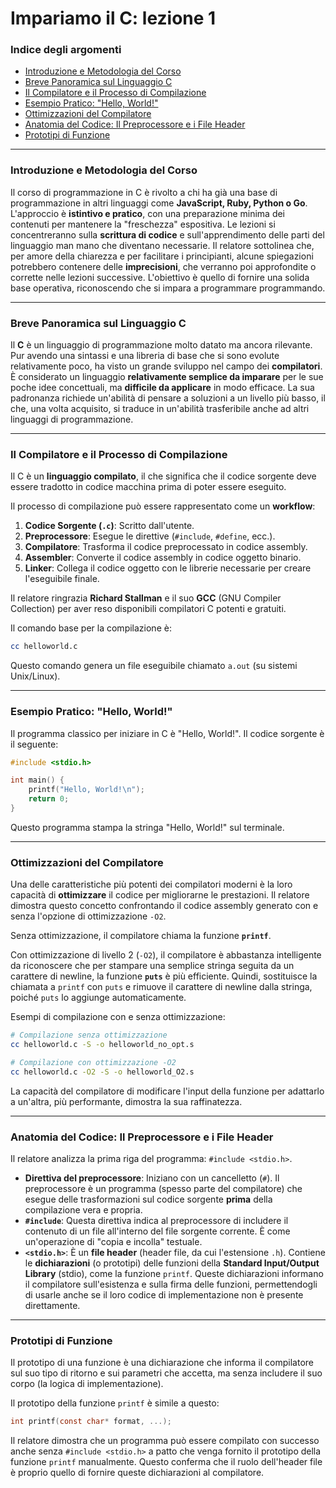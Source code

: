 # Impariamo il C: lezione 1

### Indice degli argomenti

  - [Introduzione e Metodologia del Corso](https://www.google.com/search?q=%23introduzione-e-metodologia-del-corso)
  - [Breve Panoramica sul Linguaggio C](https://www.google.com/search?q=%23breve-panoramica-sul-linguaggio-c)
  - [Il Compilatore e il Processo di Compilazione](https://www.google.com/search?q=%23il-compilatore-e-il-processo-di-compilazione)
  - [Esempio Pratico: "Hello, World\!"](https://www.google.com/search?q=%23esempio-pratico-hello-world)
  - [Ottimizzazioni del Compilatore](https://www.google.com/search?q=%23ottimizzazioni-del-compilatore)
  - [Anatomia del Codice: Il Preprocessore e i File Header](https://www.google.com/search?q=%23anatomia-del-codice-il-preprocessore-e-i-file-header)
  - [Prototipi di Funzione](https://www.google.com/search?q=%23prototipi-di-funzione)

-----

### Introduzione e Metodologia del Corso

Il corso di programmazione in C è rivolto a chi ha già una base di programmazione in altri linguaggi come **JavaScript, Ruby, Python o Go**. L'approccio è **istintivo e pratico**, con una preparazione minima dei contenuti per mantenere la "freschezza" espositiva. Le lezioni si concentreranno sulla **scrittura di codice** e sull'apprendimento delle parti del linguaggio man mano che diventano necessarie. Il relatore sottolinea che, per amore della chiarezza e per facilitare i principianti, alcune spiegazioni potrebbero contenere delle **imprecisioni**, che verranno poi approfondite o corrette nelle lezioni successive. L'obiettivo è quello di fornire una solida base operativa, riconoscendo che si impara a programmare programmando.

-----

### Breve Panoramica sul Linguaggio C

Il **C** è un linguaggio di programmazione molto datato ma ancora rilevante. Pur avendo una sintassi e una libreria di base che si sono evolute relativamente poco, ha visto un grande sviluppo nel campo dei **compilatori**.
È considerato un linguaggio **relativamente semplice da imparare** per le sue poche idee concettuali, ma **difficile da applicare** in modo efficace. La sua padronanza richiede un'abilità di pensare a soluzioni a un livello più basso, il che, una volta acquisito, si traduce in un'abilità trasferibile anche ad altri linguaggi di programmazione.

-----

### Il Compilatore e il Processo di Compilazione

Il C è un **linguaggio compilato**, il che significa che il codice sorgente deve essere tradotto in codice macchina prima di poter essere eseguito.

Il processo di compilazione può essere rappresentato come un **workflow**:

1.  **Codice Sorgente (`.c`)**: Scritto dall'utente.
2.  **Preprocessore**: Esegue le direttive (`#include`, `#define`, ecc.).
3.  **Compilatore**: Trasforma il codice preprocessato in codice assembly.
4.  **Assembler**: Converte il codice assembly in codice oggetto binario.
5.  **Linker**: Collega il codice oggetto con le librerie necessarie per creare l'eseguibile finale.

Il relatore ringrazia **Richard Stallman** e il suo **GCC** (GNU Compiler Collection) per aver reso disponibili compilatori C potenti e gratuiti.

Il comando base per la compilazione è:

```bash
cc helloworld.c
```

Questo comando genera un file eseguibile chiamato `a.out` (su sistemi Unix/Linux).

-----

### Esempio Pratico: "Hello, World\!"

Il programma classico per iniziare in C è "Hello, World\!".
Il codice sorgente è il seguente:

```c
#include <stdio.h>

int main() {
    printf("Hello, World!\n");
    return 0;
}
```

Questo programma stampa la stringa "Hello, World\!" sul terminale.

-----

### Ottimizzazioni del Compilatore

Una delle caratteristiche più potenti dei compilatori moderni è la loro capacità di **ottimizzare** il codice per migliorarne le prestazioni. Il relatore dimostra questo concetto confrontando il codice assembly generato con e senza l'opzione di ottimizzazione `-O2`.

Senza ottimizzazione, il compilatore chiama la funzione **`printf`**.

Con ottimizzazione di livello 2 (`-O2`), il compilatore è abbastanza intelligente da riconoscere che per stampare una semplice stringa seguita da un carattere di newline, la funzione **`puts`** è più efficiente. Quindi, sostituisce la chiamata a `printf` con `puts` e rimuove il carattere di newline dalla stringa, poiché `puts` lo aggiunge automaticamente.

Esempi di compilazione con e senza ottimizzazione:

```bash
# Compilazione senza ottimizzazione
cc helloworld.c -S -o helloworld_no_opt.s

# Compilazione con ottimizzazione -O2
cc helloworld.c -O2 -S -o helloworld_O2.s
```

La capacità del compilatore di modificare l'input della funzione per adattarlo a un'altra, più performante, dimostra la sua raffinatezza.

-----

### Anatomia del Codice: Il Preprocessore e i File Header

Il relatore analizza la prima riga del programma: `#include <stdio.h>`.

  - **Direttiva del preprocessore**: Iniziano con un cancelletto (`#`). Il preprocessore è un programma (spesso parte del compilatore) che esegue delle trasformazioni sul codice sorgente **prima** della compilazione vera e propria.
  - **`#include`**: Questa direttiva indica al preprocessore di includere il contenuto di un file all'interno del file sorgente corrente. È come un'operazione di "copia e incolla" testuale.
  - **`<stdio.h>`**: È un **file header** (header file, da cui l'estensione `.h`). Contiene le **dichiarazioni** (o prototipi) delle funzioni della **Standard Input/Output Library** (stdio), come la funzione `printf`. Queste dichiarazioni informano il compilatore sull'esistenza e sulla firma delle funzioni, permettendogli di usarle anche se il loro codice di implementazione non è presente direttamente.

-----

### Prototipi di Funzione

Il prototipo di una funzione è una dichiarazione che informa il compilatore sul suo tipo di ritorno e sui parametri che accetta, ma senza includere il suo corpo (la logica di implementazione).

Il prototipo della funzione `printf` è simile a questo:

```c
int printf(const char* format, ...);
```

Il relatore dimostra che un programma può essere compilato con successo anche senza `#include <stdio.h>` a patto che venga fornito il prototipo della funzione `printf` manualmente. Questo conferma che il ruolo dell'header file è proprio quello di fornire queste dichiarazioni al compilatore.
